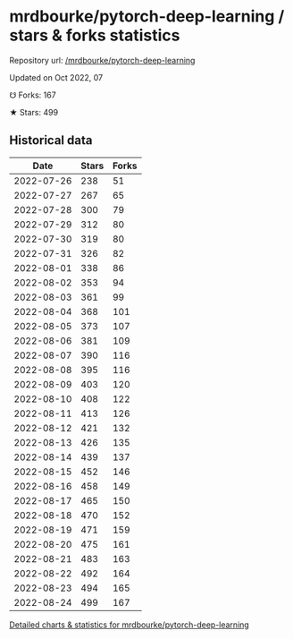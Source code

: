 # mrdbourke/pytorch-deep-learning / stars & forks statistics

Repository url: [/mrdbourke/pytorch-deep-learning](https://github.com/mrdbourke/pytorch-deep-learning)

Updated on Oct 2022, 07

☋ Forks: 167

★ Stars: 499

## Historical data
| Date | Stars | Forks |
|------|-------|-------|
| 2022-07-26 | 238 | 51 | 
| 2022-07-27 | 267 | 65 | 
| 2022-07-28 | 300 | 79 | 
| 2022-07-29 | 312 | 80 | 
| 2022-07-30 | 319 | 80 | 
| 2022-07-31 | 326 | 82 | 
| 2022-08-01 | 338 | 86 | 
| 2022-08-02 | 353 | 94 | 
| 2022-08-03 | 361 | 99 | 
| 2022-08-04 | 368 | 101 | 
| 2022-08-05 | 373 | 107 | 
| 2022-08-06 | 381 | 109 | 
| 2022-08-07 | 390 | 116 | 
| 2022-08-08 | 395 | 116 | 
| 2022-08-09 | 403 | 120 | 
| 2022-08-10 | 408 | 122 | 
| 2022-08-11 | 413 | 126 | 
| 2022-08-12 | 421 | 132 | 
| 2022-08-13 | 426 | 135 | 
| 2022-08-14 | 439 | 137 | 
| 2022-08-15 | 452 | 146 | 
| 2022-08-16 | 458 | 149 | 
| 2022-08-17 | 465 | 150 | 
| 2022-08-18 | 470 | 152 | 
| 2022-08-19 | 471 | 159 | 
| 2022-08-20 | 475 | 161 | 
| 2022-08-21 | 483 | 163 | 
| 2022-08-22 | 492 | 164 | 
| 2022-08-23 | 494 | 165 | 
| 2022-08-24 | 499 | 167 | 


[Detailed charts & statistics for mrdbourke/pytorch-deep-learning](https://reviewgithub.com/rep/mrdbourke/pytorch-deep-learning)
